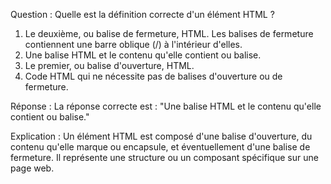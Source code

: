 Question :
Quelle est la définition correcte d'un élément HTML ?

1. Le deuxième, ou balise de fermeture, HTML. Les balises de fermeture contiennent une barre oblique (/) à l'intérieur d'elles.
2. Une balise HTML et le contenu qu'elle contient ou balise.
3. Le premier, ou balise d'ouverture, HTML.
4. Code HTML qui ne nécessite pas de balises d'ouverture ou de fermeture.

Réponse :
La réponse correcte est : "Une balise HTML et le contenu qu'elle contient ou balise."

Explication :
Un élément HTML est composé d'une balise d'ouverture, du contenu qu'elle marque ou encapsule, et éventuellement d'une balise de fermeture. Il représente une structure ou un composant spécifique sur une page web.

